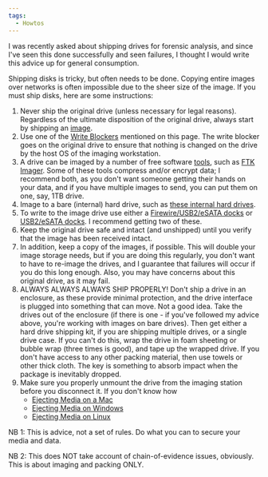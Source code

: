 ```yaml
---
tags:
  - Howtos
---
```

I was recently asked about shipping drives for forensic analysis, and
since I've seen this done successfully and seen failures, I thought I
would write this advice up for general consumption.

Shipping disks is tricky, but often needs to be done. Copying entire
images over networks is often impossible due to the sheer size of the
image. If you must ship disks, here are some instructions:

1.  Never ship the original drive (unless necessary for legal reasons).
    Regardless of the ultimate disposition of the original drive, always
    start by shipping an [image](disk_imaging.md).
2.  Use one of the [Write Blockers](write_blockers.md) mentioned
    on this page. The write blocker goes on the original drive to ensure
    that nothing is changed on the drive by the host OS of the imaging
    workstation.
3.  A drive can be imaged by a number of free software
    [tools](disk_imaging.md), such as [FTK
    Imager](ftk_imager.md). Some of these tools compress and/or
    encrypt data; I recommend both, as you don't want someone getting
    their hands on your data, and if you have multiple images to send,
    you can put them on one, say, 1TB drive.
4.  Image to a bare (internal) hard drive, such as [these internal hard
    drives](http://www.google.com/products?q=1tb+internal+hard+drive&aq=0&oq=1tb+inter).
5.  To write to the image drive use either a [Firewire/USB2/eSATA
    docks](https://eshop.macsales.com/item/Newer%20Technology/FWU2ES2HDK/)
    or [USB2/eSATA
    docks](https://eshop.macsales.com/item/Newer%20Technology/U2ES2HDK/).
    I recommend getting two of these.
6.  Keep the original drive safe and intact (and unshipped) until you
    verify that the image has been received intact.
7.  In addition, keep a copy of the images, if possible. This will
    double your image storage needs, but if you are doing this
    regularly, you don't want to have to re-image the drives, and I
    guarantee that failures will occur if you do this long enough. Also,
    you may have concerns about this original drive, as it may fail.
8.  ALWAYS ALWAYS ALWAYS SHIP PROPERLY! Don't ship a drive in an
    enclosure, as these provide minimal protection, and the drive
    interface is plugged into something that can move. Not a good idea.
    Take the drives out of the enclosure (if there is one - if you've
    followed my advice above, you're working with images on bare
    drives). Then get either a hard drive shipping kit, if you are
    shipping multiple drives, or a single drive case.
    If you can't do this, wrap the drive in foam sheeting or bubble wrap
    (three times is good), and tape up the wrapped drive. If you don't
    have access to any other packing material, then use towels or other
    thick cloth. The key is something to absorb impact when the package
    is inevitably dropped.
9.  Make sure you properly unmount the drive from the imaging station
    before you disconnect it. If you don't know how
    - [Ejecting Media on a
      Mac](https://www.lifewire.com/how-do-i-eject-cd-from-mac-2260195)
    - [Ejecting Media on
      Windows](https://askleo.com/safely_remove_hardware_where_did_the_icon_go_how_do_i_safely_remove_hardware_without_it/)
    - [Ejecting Media on
      Linux](https://www.scottklarr.com/)

NB 1: This is advice, not a set of rules. Do what you can to secure your
media and data.

NB 2: This does NOT take account of chain-of-evidence issues, obviously.
This is about imaging and packing ONLY.
